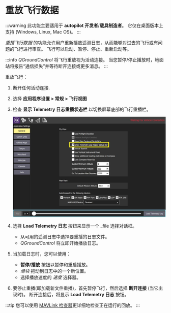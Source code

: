 # 重放飞行数据

:::warning
此功能主要适用于 **autopilot 开发者**/**载具制造者**。
它仅在桌面版本上支持 (Windows, Linux, Mac OS)。
:::

_重播飞行数据_ 的功能允许用户重新播放遥测日志，从而能够对过去的飞行或有问题的飞行进行审查。
飞行可以启动、暂停、停止、重新启动等。

:::info
_QGroundControl_ 将飞行重放视为活动连接。
当您暂停/停止播放时，地面站将报告“通信损失”并等待断开连接或更多消息。
:::

重放飞行：

1. 断开任何活动连接.

2. 选择 **应用程序设置 > 常规 > 飞行视图**

3. 检查 **显示 Telemetry 日志重播状态栏** 以切换屏幕底部的飞行重播栏。

   ![切换飞行重播](../../../assets/fly/flight_replay/flight_replay_toggle.jpg)

4. 选择 **Load Telemetry 日志** 按钮来显示一个 _file 选择对话框。
   - 从可用的遥测日志中选择要重播的日志文件。
   - _QGroundControl_ 将立即开始播放日志。

5. 当加载日志时，您可以使用：
   - **暂停/播放** 按钮以暂停和重启播放。
   - _滑块_ 拖动到日志中的一个新位置。
   - 选择播放速度的 _速度_ 选择器。

6. 要停止重播(即加载新文件重播)，首先暂停飞行，然后选择 **断开连接** (当它出现时)。
   断开连接后，将显示 **Load Telemetry 日志** 按钮。

:::tip
您可以使用 [MAVLink 检查器](../analyze_view/mavlink_inspector.md)更详细地检查正在运行的回放。
:::
